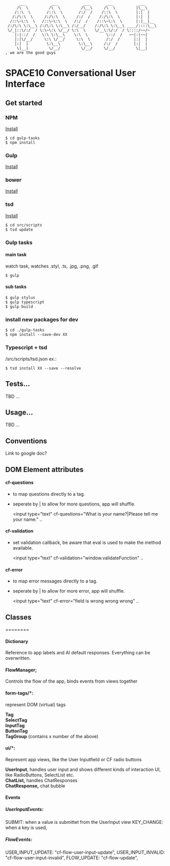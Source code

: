 	      ___           ___           ___       ___           ___     
	     /\  \         /\  \         /\__\     /\  \         |\__\    
	    /::\  \       /::\  \       /:/  /    /::\  \        |:|  |   
	   /:/\:\  \     /:/\:\  \     /:/  /    /:/\:\  \       |:|  |   
	  /::\~\:\  \   /::\~\:\  \   /:/  /    /::\~\:\  \      |:|__|__ 
	 /:/\:\ \:\__\ /:/\:\ \:\__\ /:/__/    /:/\:\ \:\__\ ____/::::\__\
	 \/_|::\/:/  / \:\~\:\ \/__/ \:\  \    \/__\:\/:/  / \::::/~~/~   
	    |:|::/  /   \:\ \:\__\    \:\  \        \::/  /   ~~|:|~~|    
	    |:|\/__/     \:\ \/__/     \:\  \       /:/  /      |:|  |    
	    |:|  |        \:\__\        \:\__\     /:/  /       |:|  |    
	     \|__|         \/__/         \/__/     \/__/         \|__|    
	, we are the good guys


# SPACE10 Conversational User Interface

## Get started

### NPM
[Install](http://blog.npmjs.org/post/85484771375/how-to-install-npm)

	$ cd gulp-tasks
	$ npm install


### Gulp
[Install](https://github.com/gulpjs/gulp/blob/master/docs/getting-started.md)



### bower
[Install](https://bower.io/#install-bower)



### tsd
[Install](https://github.com/DefinitelyTyped/tsd#install)

	$ cd src/scripts
	$ tsd update



### Gulp tasks
#### main task
watch task, watches .styl, .ts, .jpg, .png, .gif

	$ gulp

#### sub tasks

	$ gulp stylus
	$ gulp typescript
	$ gulp build


### install new packages for dev
	
	$ cd ./gulp-tasks
	$ npm install --save-dev XX


### Typescript + tsd
/src/scripts/tsd.json
ex.:
	
	$ tsd install XX --save --resolve


## Tests...
TBD ...

## Usage...
TBD ...


## Conventions
Link to google doc?


## DOM Element attributes


#### cf-questions
* to map questions directly to a tag.
* seperate by | to allow for more questions, app will shuffle.

	<input type="text" cf-questions="What is your name?|Please tell me your name." ..

#### cf-validation
* set validation callback, be aware that eval is used to make the method available.

	<input type="text" cf-validation="window.validateFunction" ..

#### cf-error
* to map error messages directly to a tag.
* seperate by | to allow for more error, app will shuffle.

	<input type="text" cf-error="field is wrong wrong wrong" ..

## Classes
========

#### Dictionary
Reference to app labels and AI default responses. Everything can be overwritten.


#### FlowManager;
Controls the flow of the app, binds events from views together

#### form-tags/*:  
represent DOM (virtual) tags  

**Tag**  
**SelectTag**  
**InputTag**  
**ButtonTag**  
**TagGroup** (contains x number of the above)  

#### ui/*:
Represent app views, like the User Inputfield or CF radio buttons  

**UserInput**, handles user input and shows different kinds of interaction UI, like RadioButtons, SelectList etc.  
**ChatList,** handles ChatResponses  
**ChatResponse,** chat bubble

#### Events
##### UserInputEvents:
SUBMIT: when a value is submittet from the UserInput view
KEY_CHANGE: when a key is used, 

##### FlowEvents:
USER_INPUT_UPDATE: "cf-flow-user-input-update",
USER_INPUT_INVALID: "cf-flow-user-input-invalid",
FLOW_UPDATE: "cf-flow-update",

